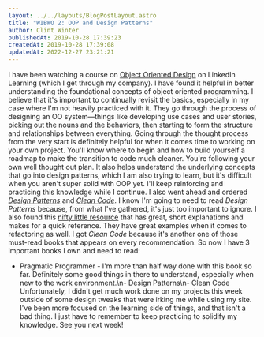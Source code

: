 ```yaml
---
layout: ../../layouts/BlogPostLayout.astro
title: "WIBWO 2: OOP and Design Patterns"
author: Clint Winter
publishedAt: 2019-10-28 17:39:23
createdAt: 2019-10-28 17:39:08
updatedAt: 2022-12-27 23:21:21
---
```


I have been watching a course on [Object Oriented Design](https://www.linkedin.com/learning/programming-foundations-object-oriented-design-3/) on LinkedIn Learning (which I get through my company). I have found it helpful in better understanding the foundational concepts of object oriented programming. I believe that it's important to continually revisit the basics, especially in my case where I'm not heavily practiced with it. They go through the process of designing an OO system—things like developing use cases and user stories, picking out the nouns and the behaviors, then starting to form the structure and relationships between everything. Going through the thought process from the very start is definitely helpful for when it comes time to working on your own project. You'll know where to begin and how to build yourself a roadmap to make the transition to code much cleaner. You're following your own well thought out plan. It also helps understand the underlying concepts that go into design patterns, which I am also trying to learn, but it's difficult when you aren't super solid with OOP yet. I'll keep reinforcing and practicing this knowledge while I continue.
I also went ahead and ordered [*Design Patterns*](https://www.amazon.com/Design-Patterns-Elements-Reusable-Object-Oriented/dp/0201633612) and [*Clean Code*](https://www.amazon.com/Clean-Code-Handbook-Software-Craftsmanship/dp/0132350882). I know I'm going to need to read *Design Patterns* because, from what I've gathered, it's just too important to ignore. I also found this [nifty little resource](https://refactoring.guru/design-patterns/php) that has great, short explanations and makes for a quick reference. They have great examples when it comes to refactoring as well. I got *Clean Code* because it's another one of those must-read books that appears on every recommendation. So now I have 3 important books I own and need to read:
- Pragmatic Programmer - I'm more than half way done with this book so far. Definitely some good things in there to understand, especially when new to the work environment.\n- Design Patterns\n- Clean Code
Unfortunately, I didn't get much work done on my projects this week outside of some design tweaks that were irking me while using my site. I've been more focused on the learning side of things, and that isn't a bad thing. I just have to remember to keep practicing to solidify my knowledge.
See you next week!
